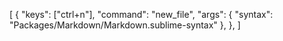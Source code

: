 [
	{
		"keys": ["ctrl+n"],
		"command": "new_file",
		"args": {
			"syntax": "Packages/Markdown/Markdown.sublime-syntax"
		},
	},
]